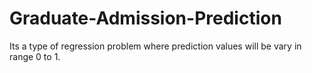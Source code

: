 # Graduate-Admission-Prediction
Its a type of regression problem where prediction values will be vary in range 0 to 1.
